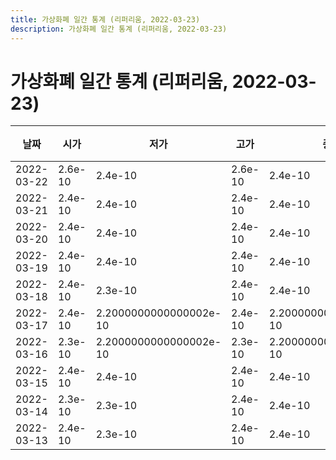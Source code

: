 ```yaml
---
title: 가상화폐 일간 통계 (리퍼리움, 2022-03-23)
description: 가상화폐 일간 통계 (리퍼리움, 2022-03-23)
---
```


가상화폐 일간 통계 (리퍼리움, 2022-03-23)
===

|날짜|시가|저가|고가|종가|비고|
|--|--|--|--|--|--|
|2022-03-22|2.6e-10|2.4e-10|2.6e-10|2.4e-10|    |
|2022-03-21|2.4e-10|2.4e-10|2.4e-10|2.4e-10|    |
|2022-03-20|2.4e-10|2.4e-10|2.4e-10|2.4e-10|    |
|2022-03-19|2.4e-10|2.4e-10|2.4e-10|2.4e-10|    |
|2022-03-18|2.4e-10|2.3e-10|2.4e-10|2.4e-10|    |
|2022-03-17|2.4e-10|2.2000000000000002e-10|2.4e-10|2.2000000000000002e-10|    |
|2022-03-16|2.3e-10|2.2000000000000002e-10|2.3e-10|2.2000000000000002e-10|    |
|2022-03-15|2.4e-10|2.4e-10|2.4e-10|2.4e-10|    |
|2022-03-14|2.3e-10|2.3e-10|2.4e-10|2.4e-10|    |
|2022-03-13|2.4e-10|2.3e-10|2.4e-10|2.4e-10|    |
